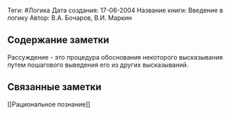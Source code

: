 Теги: #Логика
Дата создания: 17-06-2004
Название книги: Введение в логику
Автор: В.А. Бочаров, В.И. Маркин
## Содержание заметки
Рассуждение - это процедура обоснования некоторого высказывания путем пошагового выведения его из других высказываний.

## Связанные заметки
[[Рациональное познание]]